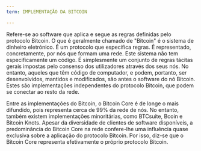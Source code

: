 ```yaml
---
term: IMPLEMENTAÇÃO DA BITCOIN

---
```

Refere-se ao software que aplica e segue as regras definidas pelo protocolo Bitcoin. O que é geralmente chamado de "Bitcoin" é o sistema de dinheiro eletrónico. É um protocolo que especifica regras. É representado, concretamente, por nós que formam uma rede. Este sistema não tem especificamente um código. É simplesmente um conjunto de regras tácitas gerais impostas pelo consenso dos utilizadores através dos seus nós. No entanto, aqueles que têm código de computador, e podem, portanto, ser desenvolvidos, mantidos e modificados, são antes o software do nó Bitcoin. Estes são implementações independentes do protocolo Bitcoin, que podem se conectar ao resto da rede.

Entre as implementações do Bitcoin, o Bitcoin Core é de longe o mais difundido, pois representa cerca de 99% da rede de nós. No entanto, também existem implementações minoritárias, como BTCsuite, Bcoin e Bitcoin Knots. Apesar da diversidade de clientes de software disponíveis, a predominância do Bitcoin Core na rede confere-lhe uma influência quase exclusiva sobre a aplicação do protocolo Bitcoin. Por isso, diz-se que o Bitcoin Core representa efetivamente o próprio protocolo Bitcoin.